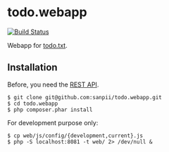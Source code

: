 # todo.webapp

[![Build Status](https://ci.homecomputing.fr/todo-webapp/build/status)](https://ci.homecomputing.fr/todo-webapp)

Webapp for [todo.txt](http://todotxt.com/).

## Installation

Before, you need the [REST API](https://github.com/sanpii/todo.rest).

    $ git clone git@github.com:sanpii/todo.webapp.git
    $ cd todo.webapp
    $ php composer.phar install

For development purpose only:

    $ cp web/js/config/{development,current}.js
    $ php -S localhost:8081 -t web/ 2> /dev/null &
